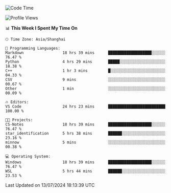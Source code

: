<!--START_SECTION:waka-->
![Code Time](http://img.shields.io/badge/Code%20Time-1%2C848%20hrs%207%20mins-blue)

![Profile Views](http://img.shields.io/badge/Profile%20Views-5-blue)

📊 **This Week I Spent My Time On** 

```text
🕑︎ Time Zone: Asia/Shanghai

💬 Programming Languages: 
Markdown                 18 hrs 39 mins      ███████████████████░░░░░░   76.47 % 
Python                   4 hrs 29 mins       █████░░░░░░░░░░░░░░░░░░░░   18.38 % 
C++                      1 hr 3 mins         █░░░░░░░░░░░░░░░░░░░░░░░░   04.33 % 
CSV                      9 mins              ░░░░░░░░░░░░░░░░░░░░░░░░░   00.67 % 
Other                    1 min               ░░░░░░░░░░░░░░░░░░░░░░░░░   00.09 % 

🔥 Editors: 
VS Code                  24 hrs 23 mins      █████████████████████████   100.00 % 

🐱‍💻 Projects: 
CS-Notes                 18 hrs 39 mins      ███████████████████░░░░░░   76.47 % 
star_identification      5 hrs 38 mins       ██████░░░░░░░░░░░░░░░░░░░   23.16 % 
minnow                   5 mins              ░░░░░░░░░░░░░░░░░░░░░░░░░   00.38 % 

💻 Operating System: 
Windows                  18 hrs 39 mins      ███████████████████░░░░░░   76.47 % 
WSL                      5 hrs 44 mins       ██████░░░░░░░░░░░░░░░░░░░   23.53 % 
```


 Last Updated on 13/07/2024 18:13:39 UTC
<!--END_SECTION:waka-->